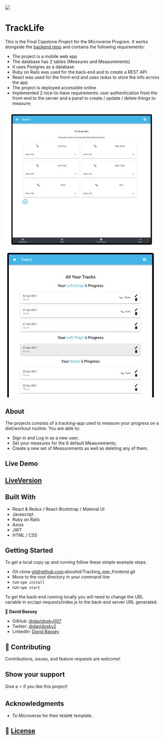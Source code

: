 ![](https://img.shields.io/badge/Microverse-blueviolet)
# TrackLife

This is the Final Capstone Project for the Microverse Program. It works alongside the [backend repo](https://github.com/Davidosky007/tracking-api-rails) and contains the following requirements:

- The project is a mobile web app
- The database has 2 tables (Measures and Measurements)
- It uses Postgres as a database
- Ruby on Rails was used for the back-end and to create a REST API
- React was used for the front-end and uses redux to store the info across the app
- The project is deployed accessible online
- Implemented 2 nice-to-have requirements: user authentication from the front-end to the server and a panel to create / update / delete things to measure;

![screenshot](./src/images/img1.png)
![screenshot](./src/images/img2.png)

## About

The projects consists of a tracking-app used to measure your progress on a diet/workout routine. You are able to:

- Sign in and Log in as a new user;
- Set your measures for the 6 default Measurements;
- Create a new set of Measurements as well as deleting any of them.

## Live Demo

## [LiveVersion](https://test-final-appli.herokuapp.com/)

## Built With

- React & Redux / React-Bootstrap / Material UI
- Javascript
- Ruby on Rails
- Axios
- JWT
- HTML / CSS

## Getting Started

To get a local copy up and running follow these simple example steps.

- Git clone git@github.com:abouhid/Tracking_app_frontend.git
- Move to the root directory in your command line
- run `npm install`
- run `npm start`

To get the back-end running locally you will need to change the URL variable in src/api-requests/index.js to the back-end server URL generated.

👤 **David Bassey**

* GitHub: [@davidosky007](https://github.com/davidosky007)
* Twitter: [@davidosky2](https://twitter.com/Davidosky2)
* LinkedIn: [David Bassey](https://www.linkedin.com/in/david-bassey-akan/)

## 🤝 Contributing

Contributions, issues, and feature requests are welcome!

## Show your support

Give a ⭐️ if you like this project!

## Acknowledgments

- To Microverse for their `README` template.

## 📝 [License](https://creativecommons.org/licenses/by-nc-nd/4.0/)
